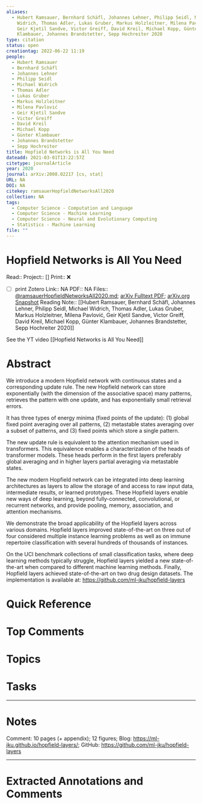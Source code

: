 ```yaml
---
aliases:
  - Hubert Ramsauer, Bernhard Schäfl, Johannes Lehner, Philipp Seidl, Michael
    Widrich, Thomas Adler, Lukas Gruber, Markus Holzleitner, Milena Pavlović,
    Geir Kjetil Sandve, Victor Greiff, David Kreil, Michael Kopp, Günter
    Klambauer, Johannes Brandstetter, Sepp Hochreiter 2020
type: citation
status: open
creationtag: 2022-06-22 11:19
people:
  - Hubert Ramsauer
  - Bernhard Schäfl
  - Johannes Lehner
  - Philipp Seidl
  - Michael Widrich
  - Thomas Adler
  - Lukas Gruber
  - Markus Holzleitner
  - Milena Pavlović
  - Geir Kjetil Sandve
  - Victor Greiff
  - David Kreil
  - Michael Kopp
  - Günter Klambauer
  - Johannes Brandstetter
  - Sepp Hochreiter
title: Hopfield Networks is All You Need
dateadd: 2021-03-01T13:22:57Z
citetype: journalArticle
year: 2020
journal: arXiv:2008.02217 [cs, stat]
URL: NA
DOI: NA
citekey: ramsauerHopfieldNetworksAll2020
collection: NA
tags:
  - Computer Science - Computation and Language
  - Computer Science - Machine Learning
  - Computer Science - Neural and Evolutionary Computing
  - Statistics - Machine Learning
file: ""
---
```


# Hopfield Networks is All You Need
Read:: 
Project:: []
Print::  ❌
- [ ] print 
Zotero Link:: NA
PDF:: NA
Files:: [@ramsauerHopfieldNetworksAll2020.md](file://G:\My%20Drive\Obsidian\Obsidian\Charlie%20Vault\MDnotes\@ramsauerHopfieldNetworksAll2020.md); [arXiv Fulltext PDF](file:///home/michaelt/Insync/m@tarlton.info/Google%20Drive/06.%20Zotero/storage/T942KAZL/Ramsauer%20et%20al.%20-%202020%20-%20Hopfield%20Networks%20is%20All%20You%20Need.pdf); [arXiv.org Snapshot](file:///home/michaelt/Insync/m@tarlton.info/Google%20Drive/06.%20Zotero/storage/PP7KJ8VZ/2008.html)
Reading Note:: [[Hubert Ramsauer, Bernhard Schäfl, Johannes Lehner, Philipp Seidl, Michael Widrich, Thomas Adler, Lukas Gruber, Markus Holzleitner, Milena Pavlović, Geir Kjetil Sandve, Victor Greiff, David Kreil, Michael Kopp, Günter Klambauer, Johannes Brandstetter, Sepp Hochreiter 2020]]

See the YT video [[Hopfield Networks is All You Need]]
# Abstract
We introduce a modern Hopfield network with continuous states and a corresponding update rule. The new Hopfield network can store exponentially (with the dimension of the associative space) many patterns, retrieves the pattern with one update, and has exponentially small retrieval errors. 

It has three types of energy minima (fixed points of the update): 
(1) global fixed point averaging over all patterns, 
(2) metastable states averaging over a subset of patterns, and 
(3) fixed points which store a single pattern. 
 
The new update rule is equivalent to the attention mechanism used in transformers. This equivalence enables a characterization of the heads of transformer models. These heads perform in the first layers preferably global averaging and in higher layers partial averaging via metastable states. 

The new modern Hopfield network can be integrated into deep learning architectures as layers to allow the storage of and access to raw input data, intermediate results, or learned prototypes. These Hopfield layers enable new ways of deep learning, beyond fully-connected, convolutional, or recurrent networks, and provide pooling, memory, association, and attention mechanisms. 

We demonstrate the broad applicability of the Hopfield layers across various domains. Hopfield layers improved state-of-the-art on three out of four considered multiple instance learning problems as well as on immune repertoire classification with several hundreds of thousands of instances. 

On the UCI benchmark collections of small classification tasks, where deep learning methods typically struggle, Hopfield layers yielded a new state-of-the-art when compared to different machine learning methods. Finally, Hopfield layers achieved state-of-the-art on two drug design datasets. The implementation is available at: https://github.com/ml-jku/hopfield-layers

# Quick Reference


# Top Comments


# Topics


# Tasks


----
# Notes
Comment: 10 pages (+ appendix); 12 figures; Blog: https://ml-jku.github.io/hopfield-layers/; GitHub: https://github.com/ml-jku/hopfield-layers

----
# Extracted Annotations and Comments